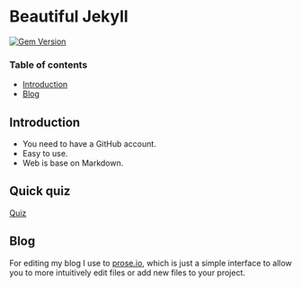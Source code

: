 # Beautiful Jekyll

[![Gem Version](https://badge.fury.io/rb/beautiful-jekyll-theme.svg)](https://badge.fury.io/rb/beautiful-jekyll-theme)

### Table of contents

- [Introduction](#introduction)
- [Blog](#blog)

## Introduction

- You need to have a GitHub account. 
- Easy to use.
- Web is base on Markdown.

## Quick quiz
[Quiz](https://tomasputna.github.io/quick-quiz/)

## Blog 

For editing my blog I use to [prose.io](https://prose.io/), which is just a simple interface to allow you to more intuitively edit files or add new files to your project.

